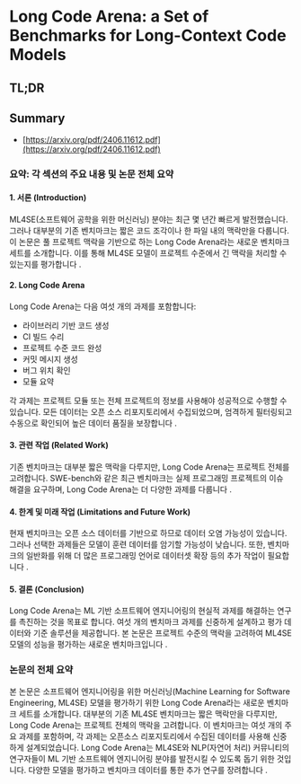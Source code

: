 # Long Code Arena: a Set of Benchmarks for Long-Context Code Models
## TL;DR
## Summary
- [https://arxiv.org/pdf/2406.11612.pdf](https://arxiv.org/pdf/2406.11612.pdf)

### 요약: 각 섹션의 주요 내용 및 논문 전체 요약

#### 1. 서론 (Introduction)
ML4SE(소프트웨어 공학을 위한 머신러닝) 분야는 최근 몇 년간 빠르게 발전했습니다. 그러나 대부분의 기존 벤치마크는 짧은 코드 조각이나 한 파일 내의 맥락만을 다룹니다. 이 논문은 풀 프로젝트 맥락을 기반으로 하는 Long Code Arena라는 새로운 벤치마크 세트를 소개합니다. 이를 통해 ML4SE 모델이 프로젝트 수준에서 긴 맥락을 처리할 수 있는지를 평가합니다  .

#### 2. Long Code Arena
Long Code Arena는 다음 여섯 개의 과제를 포함합니다: 
- 라이브러리 기반 코드 생성
- CI 빌드 수리
- 프로젝트 수준 코드 완성
- 커밋 메시지 생성
- 버그 위치 확인
- 모듈 요약

각 과제는 프로젝트 모듈 또는 전체 프로젝트의 정보를 사용해야 성공적으로 수행할 수 있습니다. 모든 데이터는 오픈 소스 리포지토리에서 수집되었으며, 엄격하게 필터링되고 수동으로 확인되어 높은 데이터 품질을 보장합니다 .

#### 3. 관련 작업 (Related Work)
기존 벤치마크는 대부분 짧은 맥락을 다루지만, Long Code Arena는 프로젝트 전체를 고려합니다. SWE-bench와 같은 최근 벤치마크는 실제 프로그래밍 프로젝트의 이슈 해결을 요구하며, Long Code Arena는 더 다양한 과제를 다룹니다 .

#### 4. 한계 및 미래 작업 (Limitations and Future Work)
현재 벤치마크는 오픈 소스 데이터를 기반으로 하므로 데이터 오염 가능성이 있습니다. 그러나 선택한 과제들은 모델이 훈련 데이터를 암기할 가능성이 낮습니다. 또한, 벤치마크의 일반화를 위해 더 많은 프로그래밍 언어로 데이터셋 확장 등의 추가 작업이 필요합니다  .

#### 5. 결론 (Conclusion)
Long Code Arena는 ML 기반 소프트웨어 엔지니어링의 현실적 과제를 해결하는 연구를 촉진하는 것을 목표로 합니다. 여섯 개의 벤치마크 과제를 신중하게 설계하고 평가 데이터와 기준 솔루션을 제공합니다. 본 논문은 프로젝트 수준의 맥락을 고려하여 ML4SE 모델의 성능을 평가하는 새로운 벤치마크입니다  .

### 논문의 전체 요약
본 논문은 소프트웨어 엔지니어링을 위한 머신러닝(Machine Learning for Software Engineering, ML4SE) 모델을 평가하기 위한 Long Code Arena라는 새로운 벤치마크 세트를 소개합니다. 대부분의 기존 ML4SE 벤치마크는 짧은 맥락만을 다루지만, Long Code Arena는 프로젝트 전체의 맥락을 고려합니다. 이 벤치마크는 여섯 개의 주요 과제를 포함하며, 각 과제는 오픈소스 리포지토리에서 수집된 데이터를 사용해 신중하게 설계되었습니다. Long Code Arena는 ML4SE와 NLP(자연어 처리) 커뮤니티의 연구자들이 ML 기반 소프트웨어 엔지니어링 분야를 발전시킬 수 있도록 돕기 위한 것입니다. 다양한 모델을 평가하고 벤치마크 데이터를 통한 추가 연구를 장려합니다  .